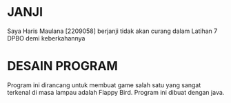 # JANJI #
Saya Haris Maulana [2209058] berjanji tidak akan curang dalam Latihan 7 DPBO demi keberkahannya

# DESAIN PROGRAM #
Program ini dirancang untuk membuat game salah satu yang sangat terkenal di masa lampau adalah Flappy Bird. Program ini dibuat dengan java.
